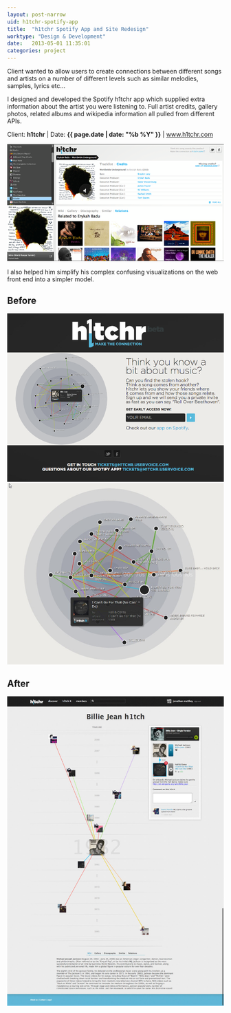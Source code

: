 ```yaml
---
layout: post-narrow
uid: h1tchr-spotify-app
title:  "h1tchr Spotify App and Site Redesign"
worktype: "Design & Development"
date:   2013-05-01 11:35:01
categories: project
---
```


<p>
  Client wanted to allow users to create connections between different songs and artists on a number of different levels such as similar melodies, samples, lyrics etc...
</p>

<p>
  I designed and developed the Spotify h1tchr app which supplied extra information about the artist you were listening to. Full artist credits, gallery photos, related albums and wikipedia information all pulled from different APIs.
</p>

<p class="meta">Client: <strong>h1tchr</strong> | Date: <strong>{{ page.date | date: "%b %Y" }}</strong> | <a href="http://www.h1tchr.com">www.h1tchr.com</a></p>

<div class="showcase">
  <img src="/img/h1tchr-spotify-app/1.png" alt="h1tchr-spotify-app-1">
</div>

<p>
  I also helped him simplify his complex confusing visualizations on the web front end into a simpler model.
</p>

<div class="showcase">
  <h2>
    Before
  </h2>
  <img src="/img/h1tchr-spotify-app/2.png" alt="h1tchr-spotify-app-2">
  <img src="/img/h1tchr-spotify-app/3.jpg" alt="h1tchr-spotify-app-3">

  <h2>
    After
  </h2>
  <img src="/img/h1tchr-spotify-app/4.jpg" alt="h1tchr-spotify-app-4">
</div>
